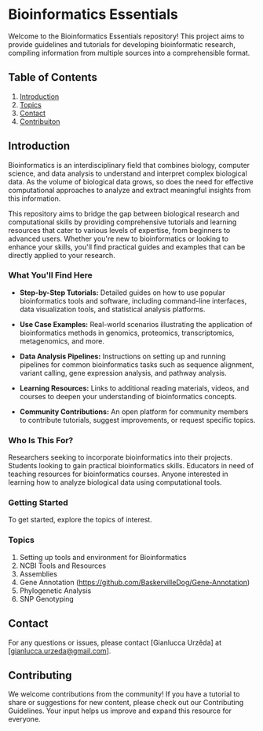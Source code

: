 # Bioinformatics Essentials

Welcome to the Bioinformatics Essentials repository! This project aims to provide guidelines and tutorials for developing bioinformatic research, compiling information from multiple sources into a comprehensible format.

## Table of Contents
1. [Introduction](#introduction)
2. [Topics](#topics)
3. [Contact](#contact)
4. [Contribuiton](#contribution)

## **Introduction**
Bioinformatics is an interdisciplinary field that combines biology, computer science, and data analysis to understand and interpret complex biological data. As the volume of biological data grows, so does the need for effective computational approaches to analyze and extract meaningful insights from this information.

This repository aims to bridge the gap between biological research and computational skills by providing comprehensive tutorials and learning resources that cater to various levels of expertise, from beginners to advanced users. Whether you're new to bioinformatics or looking to enhance your skills, you'll find practical guides and examples that can be directly applied to your research.

### **What You'll Find Here**
- **Step-by-Step Tutorials:**
Detailed guides on how to use popular bioinformatics tools and software, including command-line interfaces, data visualization tools, and statistical analysis platforms.

- **Use Case Examples:**
Real-world scenarios illustrating the application of bioinformatics methods in genomics, proteomics, transcriptomics, metagenomics, and more.

- **Data Analysis Pipelines:**
Instructions on setting up and running pipelines for common bioinformatics tasks such as sequence alignment, variant calling, gene expression analysis, and pathway analysis.

- **Learning Resources:**
Links to additional reading materials, videos, and courses to deepen your understanding of bioinformatics concepts.

- **Community Contributions:**
An open platform for community members to contribute tutorials, suggest improvements, or request specific topics.

### **Who Is This For?**
Researchers seeking to incorporate bioinformatics into their projects.
Students looking to gain practical bioinformatics skills.
Educators in need of teaching resources for bioinformatics courses.
Anyone interested in learning how to analyze biological data using computational tools.

### **Getting Started**
To get started, explore the topics of interest.

### Topics
1. Setting up tools and environment for Bioinformatics
2. NCBI Tools and Resources
3. Assemblies
4. Gene Annotation (https://github.com/BaskervilleDog/Gene-Annotation)
5. Phylogenetic Analysis
6. SNP Genotyping

## **Contact**
For any questions or issues, please contact [Gianlucca Urzêda] at [gianlucca.urzeda@gmail.com].

## **Contributing**
We welcome contributions from the community! If you have a tutorial to share or suggestions for new content, please check out our Contributing Guidelines. Your input helps us improve and expand this resource for everyone.

